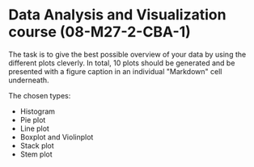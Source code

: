 # Data Analysis and Visualization course (08-M27-2-CBA-1)

The task is to give the best possible overview of your data by using the different plots cleverly. In total, 10 plots should be generated and be presented with a figure caption in an individual "Markdown" cell underneath. 

The chosen types:
* Histogram
* Pie plot
* Line plot
* Boxplot and Violinplot
* Stack plot
* Stem plot


